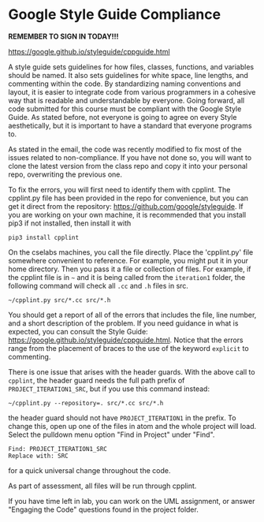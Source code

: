 # Google Style Guide Compliance

**REMEMBER TO SIGN IN TODAY!!!**

https://google.github.io/styleguide/cppguide.html

A style guide sets guidelines for how files, classes, functions, and variables
should be named. It also sets guidelines for white space, line lengths, and
commenting within the code. By standardizing naming conventions and layout, it
is easier to integrate code from various programmers in a cohesive way that
is readable and understandable by everyone. Going forward, all code submitted
for this course must be compliant with the Google Style Guide. As stated before,
not everyone is going to agree on every Style aesthetically, but it is important to have
a standard that everyone programs to.

As stated in the email, the code was recently modified to fix most of the issues
related to non-compliance. If you have not done so, you will want to clone the
latest version from the class repo and copy it into your personal repo,
overwriting the previous one.

To fix the errors, you will first need to identify them with cpplint. The
cpplint.py file has been provided in the repo for convenience, but you can
get it direct from the repository: https://github.com/google/styleguide. If you are working on your own machine, it
is recommended that you install pip3 if not installed, then install it with

```
pip3 install cpplint
```

On the cselabs machines, you call the file directly. Place the 'cpplint.py' file
somewhere convenient to reference. For example, you might put it in your home
directory. Then you pass it a file or collection of files. For example, if
the cpplint file is in `~` and it is being called from the `iteration1` folder,
the following command will check all `.cc` and `.h` files in src.

```
~/cpplint.py src/*.cc src/*.h
```

You should get a report of all of the errors that includes the file, line
number, and a short description of the problem. If you need guidance in what
is expected, you can consult the Style Guide:
https://google.github.io/styleguide/cppguide.html. Notice that the errors range
from the placement of braces to the use of the keyword `explicit` to commenting.

There is one issue that arises with the header guards. With the above call to
`cpplint`, the header guard needs the full path prefix of
`PROJECT_ITERATION1_SRC`, but if you use this command instead:

```
~/cpplint.py --repository=. src/*.cc src/*.h
```

the header guard should not have `PROJECT_ITERATION1` in the prefix. To change
this, open up one of the files in atom and the whole project will load. Select
the pulldown menu option "Find in Project" under "Find".

```
Find: PROJECT_ITERATION1_SRC
Replace with: SRC
```
for a quick universal change throughout the code.

As part of assessment, all files will be run through cpplint.

If you have time left in lab, you can work on the UML assignment, or answer "Engaging the Code" questions found in the project folder.
